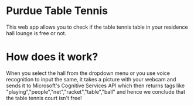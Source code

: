 # Purdue Table Tennis 
This web app allows you to check if the table tennis table in your residence hall lounge is free or not.

# How does it work?
When you select the hall from the dropdown menu or you use voice recognition to input the same, it takes a picture with your webcam and sends it to Microsoft's Cognitive Services API which then returns tags like "playing","people","net","racket","table","ball" and hence we conclude that the table tennis court isn't free!
